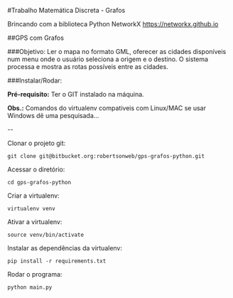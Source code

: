 #Trabalho Matemática Discreta - Grafos 

Brincando com a biblioteca Python NetworkX
https://networkx.github.io

##GPS com Grafos

###Objetivo:
Ler o mapa no formato GML, oferecer as cidades disponíveis num menu onde o usuário seleciona a origem e o destino. O sistema processa e mostra as rotas possíveis entre as cidades.


###Instalar/Rodar:

**Pré-requisito:** Ter o GIT instalado na máquina.

**Obs.:** Comandos do virtualenv compativeis com Linux/MAC se usar Windows dê uma pesquisada...

--

Clonar o projeto git:
```shell
git clone git@bitbucket.org:robertsonweb/gps-grafos-python.git
```

Acessar o diretório:
```shell
cd gps-grafos-python
```

Criar a virtualenv:
```shell
virtualenv venv
```

Ativar a virtualenv:
```shell
source venv/bin/activate
```

Instalar as dependências da virtualenv:
```shell
pip install -r requirements.txt
```

Rodar o programa:
```shell
python main.py
```